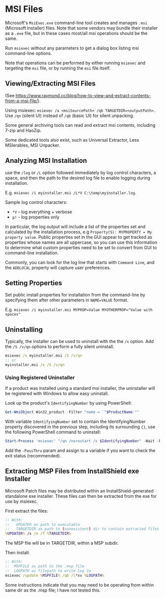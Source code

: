 # MSI Files
Microsoft's `MsiExec.exe` command-line tool creates and manages `.msi` (Microsoft Installer) files. Note that some vendors may bundle their installer as a `.exe` file, but in these cases most/all msi operations should be the same.

Run `msiexec` without any parameters to get a dialog box listing msi command-line options.

Note that operations can be performed by either running `msiexec` and targeting the `msi` file, or by running the `msi` file itself.

## Viewing/Extracting MSI Files
(See https://www.raymond.cc/blog/how-to-view-and-extract-contents-from-a-msi-file/).

Using msiexec: `msiexec /a <msiSourcePath> /qb TARGETDIR=<outputPath>`. Use `/qn` (silent UI) instead of `/qb` (basic UI) for silent unpacking.

Some general archiving tools can read and extract msi contents, including 7-zip and HaoZip.

Some dedicated tools also exist, such as Universal Extractor, Less MSIerables, MSI Unpacker.

## Analyzing MSI Installation
use the `/log` or `/L` option followed immediately by log control characters, a space, and then the path to the desired log file to enable logging during installation.

E.g. `msiexec /i myinstaller.msi /L*V C:\temp\myinstaller.log`.

Sample log control characters:

* `*V` - log everything + verbose
* `p!` - log properties only

In particular, the log output will include a list of the properties set and calculated by the installation process, e.g `Property(S): MYPROPERTY = My property value`. Public properties set in the GUI appear to get tracked as properties whose names are all uppercase, so you can use this information to determine what custom properties need to be set to convert from GUI to command-line installation.

Commonly, you can look for the log line that starts with `Command Line`, and the `ADDLOCAL` property will capture user preferences.

## Setting Properties
Set public install properties for installation from the command-line by specifying them after other parameters in `NAME=VALUE` format.

E.g. `msiexec /i myinstaller.msi MYPROP=Value MYOTHERPROP="Value with spaces"`

## Uninstalling
Typically, the installer can be used to uninstall with the the `/x` option. Add the `/S /v/qn` options to perform a fully silent uninstall.

``` cmd
msiexec /x myinstaller.msi /S /v/qn
:: or
myinstaller.msi /x /S /v/qn
```

### Using Registered Uninstaller
If a product was installed using a standard msi installer, the uninstaller will be registered with Windows to allow easy uninstall.

Look up the product's `IdentifyingNumber` by using PowerShell: 

``` PowerShell
Get-WmiObject Win32_product -Filter "name = `"$ProductName`""
```

With variable `IdentifyingNumber` set to contain the IdentifyingNumber property discovered in the previous step, including its surrounding `{}`, use the following PowerShell command to uninstall:

``` PowerShell
Start-Process 'msiexec' "/qn /norestart /x $IdentifyingNumber" -Wait -NoNewWindow
```

Add the `-PassThru` param and assign to a variable if you want to check the exit status (recommended).


## Extracting MSP Files from InstallShield exe Installer
Microsoft Patch files may be distributed within an InstallShield-generated standalone exe installer. These files can then be extracted from the exe for use by msiexec.

First extract the files:

``` bat
:: With:
::   UPDATER as path to executable
::   TARGETDIR as path to (nonexistent) dir to contain extracted files
%UPDATER% /s /e /f %TARGETDIR%
```

The MSP file will be in TARGETDIR, within a MSP subdir.

Then install:

``` bat
:: With:
::  MSPFILE as path to the .msp file
::  LOGPATH as filepath to write log to
msiexec /update %MSPFILE% /qb /l*xv %LOGPATH%
```

Some instructions indicate that you may need to be operating from within same dir as the .msp file; I have not tested this.